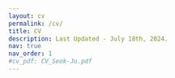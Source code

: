 ```yaml
---
layout: cv
permalink: /cv/
title: CV
description: Last Updated - July 18th, 2024.
nav: true
nav_order: 1
#cv_pdf: CV_Seok-Ju.pdf
---
```

